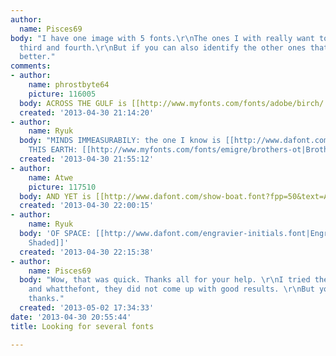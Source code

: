 ```yaml
---
author:
  name: Pisces69
body: "I have one image with 5 fonts.\r\nThe ones I with really want to know are first,
  third and fourth.\r\nBut if you can also identify the other ones that would be even
  better."
comments:
- author:
    name: phrostbyte64
    picture: 116005
  body: ACROSS THE GULF is [[http://www.myfonts.com/fonts/adobe/birch/|Birch.]]
  created: '2013-04-30 21:14:20'
- author:
    name: Ryuk
  body: "MINDS IMMEASURABILY: the one I know is [[http://www.dafont.com/campanile.font|Campanile]]\r\nREGARDED
    THIS EARTH: [[http://www.myfonts.com/fonts/emigre/brothers-ot|Brothers]]\r\n"
  created: '2013-04-30 21:55:12'
- author:
    name: Atwe
    picture: 117510
  body: AND YET is [[http://www.dafont.com/show-boat.font?fpp=50&text=AND+YET|Showboat]].
  created: '2013-04-30 22:00:15'
- author:
    name: Ryuk
  body: 'OF SPACE: [[http://www.dafont.com/engravier-initials.font|Engravier Initials]]/[[http://www.dafont.com/lead.font|Lead]]/[[http://www.myfonts.com/fonts/intellecta/zooth|Zooth
    Shaded]]'
  created: '2013-04-30 22:15:38'
- author:
    name: Pisces69
  body: "Wow, that was quick. Thanks all for your help. \r\nI tried the identifont
    and whatthefont, they did not come up with good results. \r\nBut you all did.
    thanks."
  created: '2013-05-02 17:34:33'
date: '2013-04-30 20:55:44'
title: Looking for several fonts

---
```

